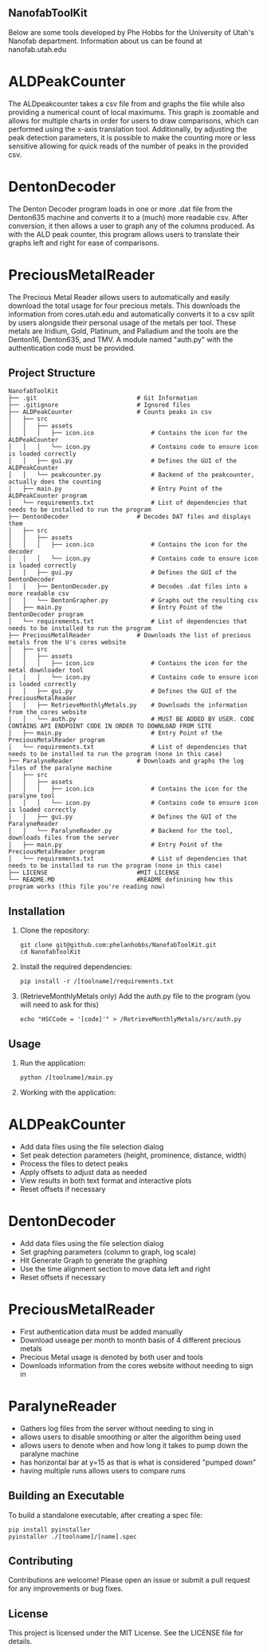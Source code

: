 ## NanofabToolKit

Below are some tools developed by Phe Hobbs for the University of Utah's Nanofab department.
Information about us can be found at nanofab.utah.edu


# ALDPeakCounter

The ALDpeakcounter takes a csv file from and graphs the file while also providing a numerical count of local maximums.
This graph is zoomable and allows for multiple charts in order for users to draw comparisons, which can performed using the x-axis translation tool.
Additionally, by adjusting the peak detection parameters, it is possible to make the counting more or less sensitive allowing for quick reads of the number of peaks in the provided csv.

# DentonDecoder

The Denton Decoder program loads in one or more .dat file from the Denton635 machine and converts it to a (much) more readable csv.
After conversion, it then allows a user to graph any of the columns produced.
As with the ALD peak counter, this program allows users to translate their graphs left and right for ease of comparisons.

# PreciousMetalReader

The Precious Metal Reader allows users to automatically and easily download the total usage for four precious metals.
This downloads the information from cores.utah.edu and automatically converts it to a csv split by users alongside their personal usage of the metals per tool.
These metals are Iridium, Gold, Platinum, and Palladium and the tools are the Denton16, Denton635, and TMV.
A module named "auth.py" with the authentication code must be provided.

## Project Structure

```
NanofabToolKit
├── .git                            # Git Information
├── .gitignore                      # Ignored files
├── ALDPeakCounter                  # Counts peaks in csv
│   ├── src
│   │   ├── assets
│   │   │   ├── icon.ico                # Contains the icon for the ALDPeakCounter
│   │   │   └── icon.py                 # Contains code to ensure icon is loaded correctly
│   │   ├── gui.py                      # Defines the GUI of the ALDPeakCounter
│   │   └── peakcounter.py              # Backend of the peakcounter, actually does the counting
│   ├── main.py                         # Entry Point of the ALDPeakCounter program
│   └── requirements.txt                # List of dependencies that needs to be installed to run the program
├── DentonDecoder                   # Decodes DAT files and displays them
│   ├── src
│   │   ├── assets
│   │   │   ├── icon.ico                # Contains the icon for the decoder
│   │   │   └── icon.py                 # Contains code to ensure icon is loaded correctly
│   │   ├── gui.py                      # Defines the GUI of the DentonDecoder
│   │   ├── DentonDecoder.py            # Decodes .dat files into a more readable csv
│   │   └── DentonGrapher.py            # Graphs out the resulting csv
│   ├── main.py                         # Entry Point of the DentonDecoder program
│   └── requirements.txt                # List of dependencies that needs to be installed to run the program
├── PreciousMetalReader             # Downloads the list of precious metals from the U's cores website
│   ├── src
│   │   ├── assets
│   │   │   ├── icon.ico                # Contains the icon for the metal downloader tool
│   │   │   └── icon.py                 # Contains code to ensure icon is loaded correctly
│   │   ├── gui.py                      # Defines the GUI of the PreciousMetalReader
│   │   ├── RetrieveMonthlyMetals.py    # Downloads the information from the cores website
│   │   └── auth.py                     # MUST BE ADDED BY USER. CODE CONTAINS API ENDPOINT CODE IN ORDER TO DOWNLOAD FROM SITE
│   ├── main.py                         # Entry Point of the PreciousMetalReader program
│   └── requirements.txt                # List of dependencies that needs to be installed to run the program (none in this case)
├── ParalyneReader                  # Downloads and graphs the log files of the paralyne machine
│   ├── src
│   │   ├── assets
│   │   │   ├── icon.ico                # Contains the icon for the paralyne tool
│   │   │   └── icon.py                 # Contains code to ensure icon is loaded correctly
│   │   ├── gui.py                      # Defines the GUI of the ParalyneReader
│   │   └── ParalyneReader.py           # Backend for the tool, downloads files from the server
│   ├── main.py                         # Entry Point of the PreciousMetalReader program
│   └── requirements.txt                # List of dependencies that needs to be installed to run the program (none in this case)
├── LICENSE                         #MIT LICENSE 
└── README.MD                       #README definining how this program works (this file you're reading now)
```

## Installation

1. Clone the repository:
   ```
   git clone git@github.com:phelanhobbs/NanofabToolKit.git
   cd NanofabToolKit
   ```

2. Install the required dependencies:
   ```
   pip install -r /[toolname]/requirements.txt
   ```

3. (RetrieveMonthlyMetals only) Add the auth.py file to the program (you will need to ask for this)
    ```
    echo "HSCCode = '[code]'" > /RetrieveMonthlyMetals/src/auth.py
    ```

## Usage

1. Run the application:
   ```
   python /[toolname]/main.py
   ```

2. Working with the application:

# ALDPeakCounter

- Add data files using the file selection dialog
- Set peak detection parameters (height, prominence, distance, width)
- Process the files to detect peaks
- Apply offsets to adjust data as needed
- View results in both text format and interactive plots
- Reset offsets if necessary

# DentonDecoder

- Add data files using the file selection dialog
- Set graphing parameters (column to graph, log scale)
- Hit Generate Graph to generate the graphing
- Use the time alignment section to move data left and right
- Reset offsets if necessary

# PreciousMetalReader

- First authentication data must be added manually
- Download useage per month to month basis of 4 different precious metals
- Precious Metal usage is denoted by both user and tools
- Downloads information from the cores website without needing to sign in

# ParalyneReader

- Gathers log files from the server without needing to sing in 
- allows users to disable smoothing or alter the algorithm being used
- allows users to denote when and how long it takes to pump down the paralyne machine
- has horizontal bar at y=15 as that is what is considered "pumped down"
- having multiple runs allows users to compare runs

## Building an Executable

To build a standalone executable, after creating a spec file:

   ```
   pip install pyinstaller 
   pyinstaller ./[toolname]/[name].spec
   ```
   
## Contributing

Contributions are welcome! Please open an issue or submit a pull request for any improvements or bug fixes.

## License

This project is licensed under the MIT License. See the LICENSE file for details.

